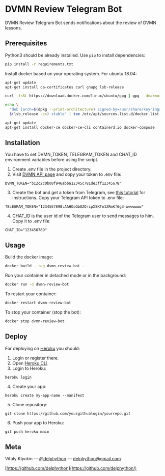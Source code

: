 # DVMN Review Telegram Bot

DVMN Review Telegram Bot sends notifications about the review of DVMN lessons.

## Prerequisites

Python3 should be already installed. Use `pip` to install dependencies:
```bash
pip install -r requirements.txt
```

Install docker based on your operating system.
For ubuntu 18.04:
```bash
apt-get update
apt-get install ca-certificates curl gnupg lsb-release

curl -fsSL https://download.docker.com/linux/ubuntu/gpg | gpg --dearmor -o /usr/share/keyrings/docker-archive-keyring.gpg

echo \
  "deb [arch=$(dpkg --print-architecture) signed-by=/usr/share/keyrings/docker-archive-keyring.gpg] https://download.docker.com/linux/ubuntu \
  $(lsb_release -cs) stable" | tee /etc/apt/sources.list.d/docker.list > /dev/null

apt-get update
apt-get install docker-ce docker-ce-cli containerd.io docker-compose
```

## Installation
You have to set DVMN_TOKEN, TELEGRAM_TOKEN and CHAT_ID environment variables before using the script.

1. Create .env file in the project directory.
2. Visit [DVMN API page](https://dvmn.org/api/docs/) and copy your token to .env file:
```
DVMN_TOKEN="b12c2c0b00f946abba12345c781de3ff12345678"
```
3. Create the bot and get a token from Telegram, see [this tutorial](https://www.siteguarding.com/en/how-to-get-telegram-bot-api-token) for instructions. Copy your Telegram API token to .env file:
```
TELEGRAM_TOKEN="1234567890:AAHOoGbQZQripXSKTn1ZRmKf6g3-wwwwwww"
```
4. CHAT_ID is the user id of the Telegram user to send messages to him. Copy it to .env file:
```
CHAT_ID="123456789"
```

## Usage

Build the docker image:
```sh
docker build --tag dvmn-review-bot .
```

Run your container in detached mode or in the background:
```sh
docker run -d dvmn-review-bot
```

To restart your container:
```sh
docker restart dvmn-review-bot
```

To stop your container (stop the bot):
```sh
docker stop dvmn-review-bot
```

## Deploy
For deploying on [Heroku](https://www.heroku.com) you should:
1. Login or register there.
2. Open [Heroku CLI](https://devcenter.heroku.com/articles/heroku-cli).
3. Login to Heroku:
```sh
heroku login
```
4. Create your app:
```
heroku create my-app-name --manifest
```
5. Clone repository:
```
git clone https://github.com/yourgithublogin/yourrepo.git
```
6. Push your app to Heroku:
```
git push heroku main
```


## Meta

Vitaly Klyukin — [@delphython](https://t.me/delphython) — [delphython@gmail.com](mailto:delphython@gmail.com)

[https://github.com/delphython](https://github.com/delphython/)
